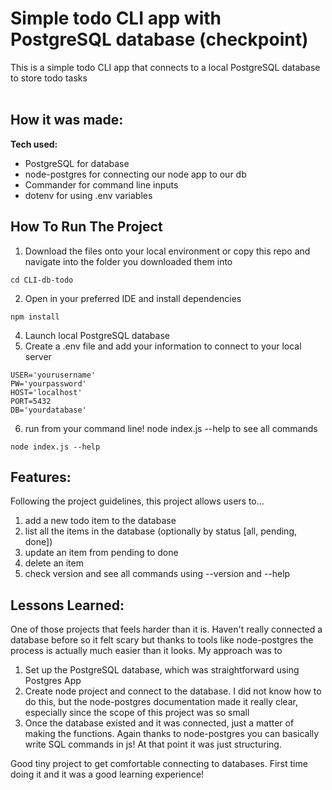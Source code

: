 # Simple todo CLI app with PostgreSQL database (checkpoint)

This is a simple todo CLI app that connects to a local PostgreSQL database to store todo tasks
<br>
<br>

## How it was made:

**Tech used:** 
- PostgreSQL for database
- node-postgres for connecting our node app to our db
- Commander for command line inputs
- dotenv for using .env variables

## How To Run The Project

1. Download the files onto your local environment or copy this repo and navigate into the folder you downloaded them into
```
cd CLI-db-todo
```
2. Open in your preferred IDE and install dependencies
```
npm install
```
4. Launch local PostgreSQL database
5. Create a .env file and add your information to connect to your local server
```
USER='yourusername'
PW='yourpassword'
HOST='localhost'
PORT=5432
DB='yourdatabase'
```
6. run from your command line! node index.js --help to see all commands
```
node index.js --help
```

## Features:

Following the project guidelines, this project allows users to...
1. add a new todo item to the database
2. list all the items in the database (optionally by status [all, pending, done])
3. update an item from pending to done
4. delete an item
5. check version and see all commands using --version and --help

## Lessons Learned:
One of those projects that feels harder than it is. Haven't really connected a database before so it felt scary but thanks to tools like node-postgres the process is actually
much easier than it looks. My approach was to
1. Set up the PostgreSQL database, which was straightforward using Postgres App
2. Create node project and connect to the database. I did not know how to do this, but the node-postgres documentation made it really clear, especially since the scope of this project was so small
3. Once the database existed and it was connected, just a matter of making the functions. Again thanks to node-postgres you can basically write SQL commands in js! At that point it was just structuring.

Good tiny project to get comfortable connecting to databases. First time doing it and it was a good learning experience!
